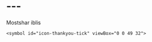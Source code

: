 # ---
Mostshar iblis 
		<path fill="#4274eb" style="fill: var(--color4, #4274eb)" d="M11.749 8.866l-3.525-3.024c1.389-1.648 3.455-2.689 5.764-2.689 0.809 0 1.589 0.128 2.319 0.364l-0.053-0.015z"></path>
		<path fill="#60a850" style="fill: var(--color5, #60a850)" d="M21.496 10.669c0-0.004 0-0.008 0-0.013 0-1.263-0.313-2.452-0.866-3.495l0.020 0.041-10.024 11.921c1.139 1.448 2.18 2.939 2.612 4.765 0.014 0.056 0.029 0.127 0.045 0.204 0.157 0.759 1.244 0.759 1.4 0 0.016-0.077 0.031-0.146 0.045-0.204 1.155-4.868 6.63-7.355 6.766-13.004 0-0.072 0.003-0.143 0.003-0.214z"></path>
	</symbol>

    <symbol id="icon-thankyou-tick" viewBox="0 0 49 32">
<path d="M17.772 20.283c0.197-0.098 0.295-0.345 0.197-0.542-0.197-0.64-0.295-1.378-0.295-2.068 0-1.871 0.689-3.545 1.772-4.874 0.148-0.148 0.148-0.443-0.049-0.591v0c-0.197-0.148-0.443-0.148-0.591 0.049-1.231 1.428-1.969 3.348-1.969 5.415 0 0.837 0.148 1.625 0.345 2.412 0.098 0.246 0.394 0.345 0.591 0.197v0z"></path>
<path d="M32.492 17.674c0 0.64-0.098 1.231-0.197 1.822 0.049 0.049 0.049 0.049 0.098 0.098l0.049 0.049c0.197 0.295 0.64 0.197 0.738-0.148 0.148-0.591 0.197-1.182 0.197-1.772 0-4.578-3.692-8.271-8.222-8.271-0.886 0-1.772 0.148-2.56 0.394-0.295 0.098-0.394 0.542-0.098 0.738v0c0.098 0.098 0.246 0.098 0.394 0.049 0.738-0.246 1.477-0.394 2.314-0.394 3.938-0.049 7.286 3.348 7.286 7.434z"></path>
<path d="M31.458 21.465c-0.345 0.591-0.788 1.132-1.231 1.575-0.148 0.148-0.148 0.345-0.049 0.492v0c0.148 0.246 0.443 0.295 0.64 0.098 0.542-0.542 1.034-1.132 1.378-1.772 0.098-0.148 0.049-0.345-0.049-0.492v0c-0.246-0.148-0.542-0.098-0.689 0.098z"></path>
<path d="M29.046 24.468c-0.098-0.197-0.345-0.246-0.542-0.148-1.034 0.542-2.166 0.837-3.397 0.837-2.117 0-4.037-0.886-5.366-2.363-0.148-0.197-0.443-0.197-0.64 0v0c-0.148 0.148-0.098 0.394 0 0.542 1.477 1.625 3.643 2.609 6.006 2.609 1.378 0 2.658-0.345 3.791-0.935 0.197-0.098 0.295-0.345 0.148-0.542v0z"></path>
<path d="M24.025 20.628c-0.148 0-0.246-0.049-0.345-0.148l-2.806-2.757c-0.197-0.197-0.197-0.492 0-0.689s0.492-0.197 0.689 0l2.462 2.462 4.578-4.578c0.197-0.197 0.492-0.197 0.689 0s0.197 0.492 0 0.689l-4.923 4.923c-0.098 0.049-0.197 0.098-0.345 0.098z"></path>
<path d="M6.006 22.646c-0.295 0-0.542-0.246-0.542-0.542s0.246-0.542 0.542-0.542 0.542 0.246 0.542 0.542-0.295 0.542-0.542 0.542zM6.006 21.809c-0.197 0-0.345 0.148-0.345 0.345s0.148 0.345 0.345 0.345 0.345-0.148 0.345-0.345-0.197-0.345-0.345-0.345z"></path>
<path d="M28.997 5.071c-0.295 0-0.542-0.246-0.542-0.542s0.246-0.542 0.542-0.542 0.542 0.246 0.542 0.542-0.246 0.542-0.542 0.542zM28.997 4.185c-0.197 0-0.345 0.148-0.345 0.345s0.148 0.345 0.345 0.345 0.345-0.148 0.345-0.345-0.148-0.345-0.345-0.345z"></path>
<path d="M39.975 23.68c-0.049 0-0.098-0.049-0.098-0.098v-0.542c0-0.049 0.049-0.098 0.098-0.098s0.098 0.049 0.098 0.098v0.542c0 0.049-0.049 0.098-0.098 0.098z"></path>
<path d="M39.975 24.862c-0.049 0-0.098-0.049-0.098-0.098v-0.542c0-0.049 0.049-0.098 0.098-0.098s0.098 0.049 0.098 0.098v0.542c0 0.098-0.049 0.098-0.098 0.098z"></path>
<path d="M40.714 24.025h-0.443c-0.049 0-0.098-0.049-0.098-0.098s0.049-0.098 0.098-0.098h0.443c0.049 0 0.098 0.049 0.098 0.098s-0.049 0.098-0.098 0.098z"></path>
<path d="M39.68 24.025h-0.443c-0.049 0-0.098-0.049-0.098-0.098s0.049-0.098 0.098-0.098h0.443c0.049 0 0.098 0.049 0.098 0.098s-0.049 0.098-0.098 0.098z"></path>
<path d="M11.618 8.074c-0.049 0-0.098-0.049-0.098-0.098v-0.492c0-0.049 0.049-0.098 0.098-0.098s0.098 0.049 0.098 0.098v0.492c0 0.049-0.049 0.098-0.098 0.098z"></path>
<path d="M11.618 9.206c-0.049 0-0.098-0.049-0.098-0.098v-0.492c0-0.049 0.049-0.098 0.098-0.098s0.098 0.049 0.098 0.098v0.492c0 0.049-0.049 0.098-0.098 0.098z"></path>
<path d="M12.455 8.369h-0.492c-0.049 0-0.098-0.049-0.098-0.098s0.049-0.098 0.098-0.098h0.492c0.049 0 0.098 0.049 0.098 0.098s-0.049 0.098-0.098 0.098z"></path>
<path d="M11.323 8.369h-0.492c-0.049 0-0.098-0.049-0.098-0.098s0.049-0.098 0.098-0.098h0.492c0.049 0 0.098 0.049 0.098 0.098s-0.049 0.098-0.098 0.098z"></path>
<path d="M43.717 14.572l0.886-0.64 0.049 0.049 0.591 0.788 0.049 0.098-0.098 0.098-0.837 0.64-0.098-0.148-0.64-0.837zM43.914 14.671l0.492 0.64 0.64-0.492-0.492-0.64-0.64 0.492z"></path>
<path d="M12.406 15.951h-4.283c-0.049 0-0.098-0.049-0.098-0.098s0.049-0.098 0.098-0.098h4.283c0.049 0 0.098 0.049 0.098 0.098s-0.049 0.098-0.098 0.098z"></path>
<path d="M9.009 17.674h-4.283c-0.049 0-0.098-0.049-0.098-0.098s0.049-0.098 0.098-0.098h4.283c0.049 0 0.098 0.049 0.098 0.098s0 0.098-0.098 0.098z"></path>
<path d="M43.028 20.578h-5.563c-0.049 0-0.098-0.049-0.098-0.098s0.049-0.098 0.098-0.098h5.612c0.049 0 0.098 0.049 0.098 0.098s-0.049 0.098-0.148 0.098z"></path>
<path d="M44.8 18.855h-3.938c-0.049 0-0.098-0.049-0.098-0.098s0.049-0.098 0.098-0.098h3.938c0.049 0 0.098 0.049 0.098 0.098s-0.049 0.098-0.098 0.098z"></path>
<path d="M47.409 18.855h-1.329c-0.049 0-0.098-0.049-0.098-0.098s0.049-0.098 0.098-0.098h1.329c0.049 0 0.098 0.049 0.098 0.098s0 0.098-0.098 0.098z"></path>
<path d="M36.874 10.782c-0.148 0-0.295-0.148-0.295-0.295s0.148-0.295 0.295-0.295 0.295 0.148 0.295 0.295-0.148 0.295-0.295 0.295zM36.874 10.289c-0.098 0-0.197 0.098-0.197 0.197s0.098 0.197 0.197 0.197 0.197-0.098 0.197-0.197-0.098-0.197-0.197-0.197z"></path>
<path d="M2.708 11.274c-0.197 0-0.394-0.197-0.394-0.394s0.197-0.394 0.394-0.394 0.394 0.197 0.394 0.394-0.197 0.394-0.394 0.394zM2.708 10.634c-0.148 0-0.246 0.098-0.246 0.246s0.098 0.246 0.246 0.246 0.246-0.098 0.246-0.246-0.098-0.246-0.246-0.246z"></path>
</symbol>

<symbol id="icon-optin-email" viewBox="0 0 32 32">
<path d="M27.008 29.312h-21.568c-0.896 0-1.6-0.704-1.6-1.6v-13.76c0-0.576 0.256-1.152 0.704-1.6l2.112-1.984 0.448 0.448-2.112 1.984c-0.32 0.32-0.512 0.704-0.512 1.152v13.824c0 0.512 0.448 0.96 0.96 0.96h21.632c0.256 0 0.448-0.064 0.64-0.256s0.32-0.448 0.32-0.704v-13.888c0-0.384-0.192-0.768-0.512-1.088l-2.24-1.92 0.448-0.512 2.24 1.92c0.448 0.384 0.704 0.96 0.704 1.536v13.824c0 0.448-0.192 0.832-0.512 1.152-0.384 0.32-0.704 0.512-1.152 0.512z"></path>
<path d="M4.864 28.864l-0.448-0.448 7.232-7.040-7.488-8.32 0.448-0.448 7.936 8.832z"></path>
<path d="M27.584 28.864l-7.936-7.424 8.192-8.832 0.448 0.448-7.744 8.384 7.488 6.976z"></path>
<path d="M25.728 15.68h-0.64v-7.936c0-0.32-0.128-0.576-0.32-0.768l-3.008-3.136c-0.192-0.192-0.512-0.32-0.768-0.32h-12.608c-0.576 0-1.088 0.512-1.088 1.088v11.072h-0.64v-11.072c0-0.96 0.768-1.728 1.728-1.728h12.544c0.448 0 0.896 0.192 1.216 0.512l3.072 3.136c0.32 0.32 0.512 0.768 0.512 1.216v7.936z"></path>
<path d="M25.408 8.064h-3.2c-0.704 0-1.216-0.576-1.216-1.28v-3.712h0.64v3.712c0 0.32 0.256 0.64 0.576 0.64h3.2v0.64z"></path>
<path d="M16.128 25.856c-2.304 0-4.16-1.856-4.16-4.16s1.856-4.16 4.16-4.16 4.16 1.856 4.16 4.16-1.856 4.16-4.16 4.16zM16.128 18.176c-1.92 0-3.52 1.6-3.52 3.52s1.6 3.52 3.52 3.52 3.52-1.6 3.52-3.52-1.536-3.52-3.52-3.52z"></path>
<path d="M15.296 23.616l-1.152-1.216c-0.128-0.128-0.128-0.32 0-0.448s0.32-0.128 0.448 0l0.896 0.896 2.112-2.624c0.128-0.128 0.32-0.128 0.448-0.064 0.128 0.128 0.128 0.32 0.064 0.448l-2.368 2.944c-0.192 0.256-0.448 0.064-0.448 0.064z"></path>
<path d="M16 9.92h-5.12c-0.192 0-0.32-0.128-0.32-0.32s0.128-0.32 0.32-0.32h5.12c0.192 0 0.32 0.128 0.32 0.32s-0.128 0.32-0.32 0.32z"></path>
<path d="M21.76 13.44h-10.88c-0.192 0-0.32-0.128-0.32-0.32s0.128-0.32 0.32-0.32h10.88c0.192 0 0.32 0.128 0.32 0.32s-0.128 0.32-0.32 0.32z"></path>
</symbol>

